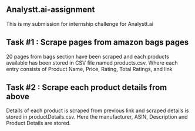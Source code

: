 ## Analystt.ai-assignment
This is my submission for internship challenge for Analystt.ai

## Task #1 : Scrape pages from amazon bags pages

20 pages from bags section have been scraped and each products available has been stored in CSV file named products.csv. Where each entry consists of Product Name, Price, Rating, Total Ratings, and link

## Task #2 : Scrape each product details from above

Details of each product is scraped from previous link and scraped details is stored in productDetails.csv. Here the manufacturer, ASIN, Description and Product Details are stored.  
